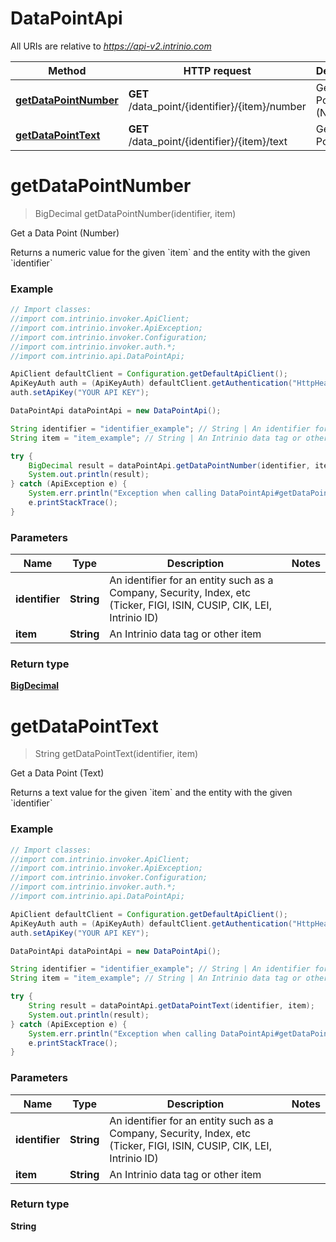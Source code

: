 # DataPointApi

All URIs are relative to *https://api-v2.intrinio.com*

Method | HTTP request | Description
------------- | ------------- | -------------
[**getDataPointNumber**](DataPointApi.md#getDataPointNumber) | **GET** /data_point/{identifier}/{item}/number | Get a Data Point (Number)
[**getDataPointText**](DataPointApi.md#getDataPointText) | **GET** /data_point/{identifier}/{item}/text | Get a Data Point (Text)


<a name="getDataPointNumber"></a>
# **getDataPointNumber**
> BigDecimal getDataPointNumber(identifier, item)

Get a Data Point (Number)

Returns a numeric value for the given &#x60;item&#x60; and the entity with the given &#x60;identifier&#x60;

### Example
```java
// Import classes:
//import com.intrinio.invoker.ApiClient;
//import com.intrinio.invoker.ApiException;
//import com.intrinio.invoker.Configuration;
//import com.intrinio.invoker.auth.*;
//import com.intrinio.api.DataPointApi;

ApiClient defaultClient = Configuration.getDefaultApiClient();
ApiKeyAuth auth = (ApiKeyAuth) defaultClient.getAuthentication("HttpHeaderApiKey");
auth.setApiKey("YOUR API KEY");

DataPointApi dataPointApi = new DataPointApi();

String identifier = "identifier_example"; // String | An identifier for an entity such as a Company, Security, Index, etc (Ticker, FIGI, ISIN, CUSIP, CIK, LEI, Intrinio ID)
String item = "item_example"; // String | An Intrinio data tag or other item

try {
    BigDecimal result = dataPointApi.getDataPointNumber(identifier, item);
    System.out.println(result);
} catch (ApiException e) {
    System.err.println("Exception when calling DataPointApi#getDataPointNumber");
    e.printStackTrace();
}
```

### Parameters

Name | Type | Description  | Notes
------------- | ------------- | ------------- | -------------
 **identifier** | **String**| An identifier for an entity such as a Company, Security, Index, etc (Ticker, FIGI, ISIN, CUSIP, CIK, LEI, Intrinio ID) |
 **item** | **String**| An Intrinio data tag or other item |

### Return type

[**BigDecimal**](BigDecimal.md)

<a name="getDataPointText"></a>
# **getDataPointText**
> String getDataPointText(identifier, item)

Get a Data Point (Text)

Returns a text value for the given &#x60;item&#x60; and the entity with the given &#x60;identifier&#x60;

### Example
```java
// Import classes:
//import com.intrinio.invoker.ApiClient;
//import com.intrinio.invoker.ApiException;
//import com.intrinio.invoker.Configuration;
//import com.intrinio.invoker.auth.*;
//import com.intrinio.api.DataPointApi;

ApiClient defaultClient = Configuration.getDefaultApiClient();
ApiKeyAuth auth = (ApiKeyAuth) defaultClient.getAuthentication("HttpHeaderApiKey");
auth.setApiKey("YOUR API KEY");

DataPointApi dataPointApi = new DataPointApi();

String identifier = "identifier_example"; // String | An identifier for an entity such as a Company, Security, Index, etc (Ticker, FIGI, ISIN, CUSIP, CIK, LEI, Intrinio ID)
String item = "item_example"; // String | An Intrinio data tag or other item

try {
    String result = dataPointApi.getDataPointText(identifier, item);
    System.out.println(result);
} catch (ApiException e) {
    System.err.println("Exception when calling DataPointApi#getDataPointText");
    e.printStackTrace();
}
```

### Parameters

Name | Type | Description  | Notes
------------- | ------------- | ------------- | -------------
 **identifier** | **String**| An identifier for an entity such as a Company, Security, Index, etc (Ticker, FIGI, ISIN, CUSIP, CIK, LEI, Intrinio ID) |
 **item** | **String**| An Intrinio data tag or other item |

### Return type

**String**

